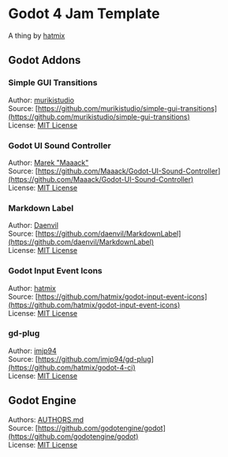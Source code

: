 # Godot 4 Jam Template

A thing by [hatmix](https://hatmix.itch.io)

## Godot Addons
### Simple GUI Transitions
Author: [murikistudio](https://github.com/murikistudio)  
Source: [https://github.com/murikistudio/simple-gui-transitions](https://github.com/murikistudio/simple-gui-transitions)  
License: [MIT License](https://github.com/murikistudio/simple-gui-transitions/tree/godot-4?tab=MIT-1-ov-file#readme)  

### Godot UI Sound Controller
Author: [Marek "Maaack"](https://github.com/Maaack)  
Source: [https://github.com/Maaack/Godot-UI-Sound-Controller](https://github.com/Maaack/Godot-UI-Sound-Controller)  
License: [MIT License](https://github.com/Maaack/Godot-UI-Sound-Controller?tab=MIT-1-ov-file#readme)  

### Markdown Label
Author: [Daenvil](https://github.com/daenvil)  
Source: [https://github.com/daenvil/MarkdownLabel](https://github.com/daenvil/MarkdownLabel)  
License: [MIT License](https://github.com/daenvil/MarkdownLabel/tree/main?tab=MIT-1-ov-file#readme)  

### Godot Input Event Icons
Author: [hatmix](https://github.com/hatmix)  
Source: [https://github.com/hatmix/godot-input-event-icons](https://github.com/hatmix/godot-input-event-icons)  
License: [MIT License](https://github.com/hatmix/godot-input-event-icons?tab=MIT-1-ov-file)  

### gd-plug
Author: [imjp94](https://github.com/imjp94)  
Source: [https://github.com/imjp94/gd-plug](https://github.com/hatmix/godot-4-ci)  
License:  [MIT License](https://github.com/imjp94/gd-plug/blob/master/LICENSE)  

## Godot Engine
Authors: [AUTHORS.md](https://github.com/godotengine/godot/blob/master/AUTHORS.md)  
Source: [https://github.com/godotengine/godot](https://github.com/godotengine/godot)  
License: [MIT License](godotengine.org/license)
